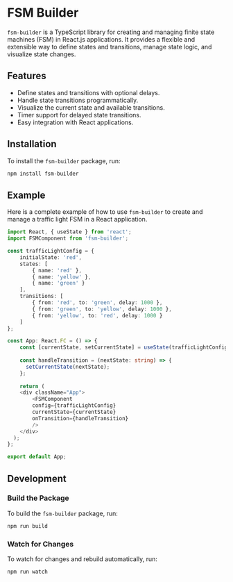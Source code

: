 
# FSM Builder

`fsm-builder` is a TypeScript library for creating and managing finite state machines (FSM) in React.js applications. It provides a flexible and extensible way to define states and transitions, manage state logic, and visualize state changes.

## Features

- Define states and transitions with optional delays.
- Handle state transitions programmatically.
- Visualize the current state and available transitions.
- Timer support for delayed state transitions.
- Easy integration with React applications.


## Installation

To install the `fsm-builder` package, run:

```bash
npm install fsm-builder
```

## Example

Here is a complete example of how to use `fsm-builder` to create and manage a traffic light FSM in a React application.

```typescript
import React, { useState } from 'react';
import FSMComponent from 'fsm-builder';

const trafficLightConfig = {
    initialState: 'red',
    states: [
        { name: 'red' },
        { name: 'yellow' },
        { name: 'green' }
    ],
    transitions: [
        { from: 'red', to: 'green', delay: 1000 },
        { from: 'green', to: 'yellow', delay: 1000 },
        { from: 'yellow', to: 'red', delay: 1000 }
    ]
};

const App: React.FC = () => {
    const [currentState, setCurrentState] = useState(trafficLightConfig.initialState);
    
    const handleTransition = (nextState: string) => {
      setCurrentState(nextState);
    };
    
    return (
    <div className="App">
        <FSMComponent
        config={trafficLightConfig}
        currentState={currentState}
        onTransition={handleTransition}
        />
    </div>
  );
};

export default App;
```

## Development

### Build the Package

To build the `fsm-builder` package, run:

```bash
npm run build
```

### Watch for Changes

To watch for changes and rebuild automatically, run:

```bash
npm run watch
```
